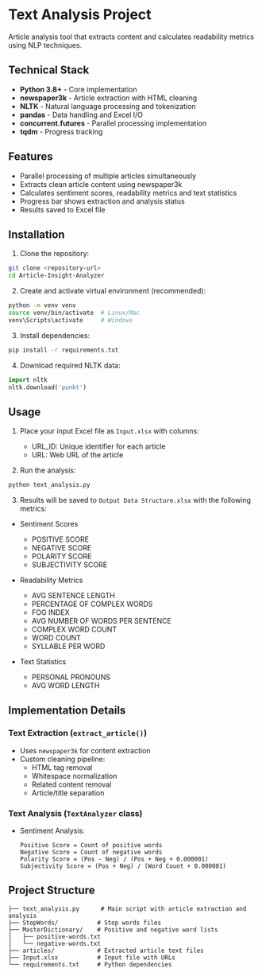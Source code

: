 # Text Analysis Project

Article analysis tool that extracts content and calculates readability metrics using NLP techniques.

## Technical Stack

- **Python 3.8+** - Core implementation
- **newspaper3k** - Article extraction with HTML cleaning
- **NLTK** - Natural language processing and tokenization
- **pandas** - Data handling and Excel I/O
- **concurrent.futures** - Parallel processing implementation
- **tqdm** - Progress tracking

## Features

- Parallel processing of multiple articles simultaneously
- Extracts clean article content using newspaper3k
- Calculates sentiment scores, readability metrics and text statistics
- Progress bar shows extraction and analysis status
- Results saved to Excel file

## Installation

1. Clone the repository:
```bash
git clone <repository-url>
cd Article-Insight-Analyzer
```

2. Create and activate virtual environment (recommended):
```bash
python -m venv venv
source venv/bin/activate  # Linux/Mac
venv\Scripts\activate     # Windows
```

3. Install dependencies:
```bash
pip install -r requirements.txt
```

4. Download required NLTK data:
```python
import nltk
nltk.download('punkt')
```

## Usage

1. Place your input Excel file as `Input.xlsx` with columns:
   - URL_ID: Unique identifier for each article
   - URL: Web URL of the article

2. Run the analysis:
```python
python text_analysis.py
```

3. Results will be saved to `Output Data Structure.xlsx` with the following metrics:

- Sentiment Scores
  - POSITIVE SCORE
  - NEGATIVE SCORE 
  - POLARITY SCORE
  - SUBJECTIVITY SCORE

- Readability Metrics
  - AVG SENTENCE LENGTH
  - PERCENTAGE OF COMPLEX WORDS
  - FOG INDEX
  - AVG NUMBER OF WORDS PER SENTENCE
  - COMPLEX WORD COUNT
  - WORD COUNT
  - SYLLABLE PER WORD

- Text Statistics
  - PERSONAL PRONOUNS
  - AVG WORD LENGTH

## Implementation Details

### Text Extraction (`extract_article()`)
- Uses `newspaper3k` for content extraction
- Custom cleaning pipeline:
  - HTML tag removal
  - Whitespace normalization
  - Related content removal
  - Article/title separation

### Text Analysis (`TextAnalyzer` class)
- Sentiment Analysis:
  ```
  Positive Score = Count of positive words
  Negative Score = Count of negative words
  Polarity Score = (Pos - Neg) / (Pos + Neg + 0.000001)
  Subjectivity Score = (Pos + Neg) / (Word Count + 0.000001)
  ```

## Project Structure

```
├── text_analysis.py      # Main script with article extraction and analysis
├── StopWords/           # Stop words files
├── MasterDictionary/    # Positive and negative word lists
│   ├── positive-words.txt
│   └── negative-words.txt
├── articles/            # Extracted article text files
├── Input.xlsx           # Input file with URLs
└── requirements.txt     # Python dependencies
```